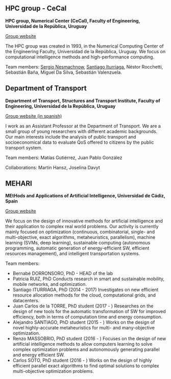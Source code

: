 ## HPC group - CeCal

**HPC group, Numerical Center (CeCal), Faculty of Engineering, Universidad de la República, Uruguay**

[Group website](http://www.fing.edu.uy/inco/grupos/cecal/hpc)

The HPC group was created in 1993, in the Numerical Computing Center of the Engineering Faculty, Universidad de la República, Uruguay.
We focus on computational intelligence methods and high-performance computing.

Team members: [Sergio Nesmachnow](http://www.fing.edu.uy/~sergion), [Santiago Iturriaga](http://www.fing.edu.uy/~siturria), Néstor Rocchetti, Sebastián Baña, Miguel Da Silva, Sebastián Valenzuela.

## Department of Transport

**Department of Transport, Structures and Transport Institute, Faculty of Engineering, Universidad de la República, Uruguay**

[Group website (in spanish)](https://www.fing.edu.uy/iet/departamentos/depto-de-transporte)

I work as an Assistant Professor at the Department of Transport. We are a small group of young researchers with different academic backgrounds. Our main interests include the analysis of public transport and socioeconomical data to evaluate QoS offered to citizens by the public transport system.

Team members: Matías Gutiérrez, Juan Pablo González

Collaborations: Martín Hansz, Joselina Davyt

##  MEHARI 
**MEtHods and Applications of Artificial Intelligence, Universidad de Cádiz, Spain** 

[Group website](http://www.bernabe.dorronsoro.es/group.htm)

We focus on the design of innovative methods for artificial intelligence and their application to complex real world problems. Our activity is currently mainly focused on optimization (continuous, combinatorial, single- and multi-objective, exact algorithms, metaheuristics, parallelism), machine learning (SVMs, deep learning), sustainable computing (autonomous programming, automatic generation of energy-efficient SW, efficient resources management), and intelligent transportation systems.

Team members:

* Bernabé DORRONSORO, PhD - HEAD of the lab
* Patricia RUIZ, PhD
   Conducts research in smart and sustainable mobility, mobile networks, and optimization.
* Santiago ITURRIAGA, PhD (2014 - 2017)
   Investigates on new efficient resource allocation methods for the cloud, computational grids, and datacenters.
* Juan Carlos de la TORRE, PhD student (2017 - )
   Researches on the design of new tools for the automatic transformation of SW for improved efficiency, both in terms of computation time and energy consumption.
* Alejandro SANTIAGO, PhD student (2015 - )
   Works on the design of novel highly-accurate metaheuristics for multi- and many-objective optimization.
* Renzo MASSOBRIO, PhD student (2016 - )
   Focuses on the design of new artificial intelligence methods to allow computers learning to solve complex optimization problems and autonomously generating parallel and energy efficient SW.
* Carlos SOTO, PhD student (2016 - )
   Works on the design of highly efficient parallel exact algorithms to find optimal solutions to complex multi-objective optimization problems. 

